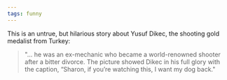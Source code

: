 ```yaml
---
tags: funny
---
```


This is an untrue, but hilarious story about Yusuf Dikec, the shooting gold medalist from Turkey:

> "... he was an ex-mechanic who became a world-renowned shooter after a bitter divorce. The picture showed Dikec in his full glory with the caption, “Sharon, if you’re watching this, I want my dog back."
